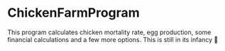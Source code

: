 # ChickenFarmProgram
This program calculates chicken mortality rate, egg production, some financial calculations and a few more options. This is still in its infancy 🙂
